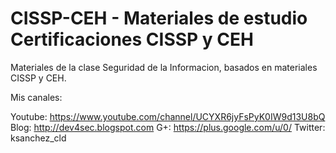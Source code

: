 # CISSP-CEH   -  Materiales de estudio Certificaciones CISSP y CEH

Materiales de la clase Seguridad de la Informacion, basados en materiales CISSP y CEH.

Mis canales:

Youtube: https://www.youtube.com/channel/UCYXR6jyFsPyK0IW9d13U8bQ 
Blog: http://dev4sec.blogspot.com 
G+: https://plus.google.com/u/0/ 
Twitter: ksanchez_cld
